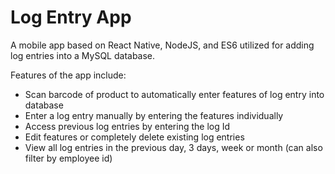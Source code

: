 # Log Entry App

A mobile app based on React Native, NodeJS, and ES6 utilized for adding log entries into a MySQL database.

Features of the app include:
  - Scan barcode of product to automatically enter features of log entry into database
  - Enter a log entry manually by entering the features individually
  - Access previous log entries by entering the log Id
  - Edit features or completely delete existing log entries
  - View all log entries in the previous day, 3 days, week or month (can also filter by employee id)


